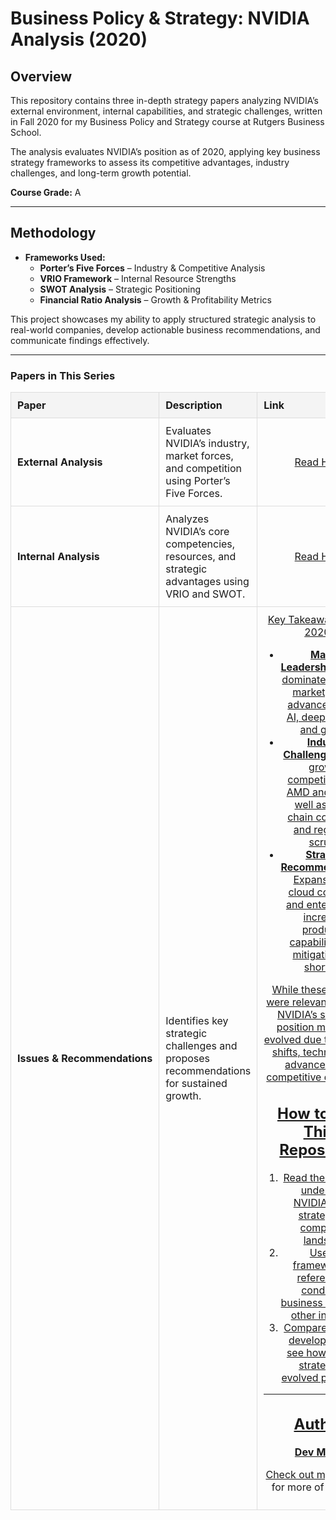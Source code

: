 # Business Policy & Strategy: NVIDIA Analysis (2020)

## Overview
This repository contains three in-depth strategy papers analyzing NVIDIA’s external environment, internal capabilities, and strategic challenges, written in Fall 2020 for my Business Policy and Strategy course at Rutgers Business School.

The analysis evaluates NVIDIA’s position as of 2020, applying key business strategy frameworks to assess its competitive advantages, industry challenges, and long-term growth potential.

**Course Grade:** A  

---

## Methodology
- **Frameworks Used:**  
  - **Porter’s Five Forces** – Industry & Competitive Analysis  
  - **VRIO Framework** – Internal Resource Strengths  
  - **SWOT Analysis** – Strategic Positioning  
  - **Financial Ratio Analysis** – Growth & Profitability Metrics  

This project showcases my ability to apply structured strategic analysis to real-world companies, develop actionable business recommendations, and communicate findings effectively.

---

### Papers in This Series

<style>
  table {
    width: 100%;
    border-collapse: collapse;
  }
  th, td {
    border: 1px solid #ddd;
    padding: 10px;
    text-align: left;
  }
  th {
    background-color: #f4f4f4;
  }
  td:nth-child(1) {
    width: 20%; /* Reduce first column width */
    white-space: nowrap;
  }
  td:nth-child(2) {
    width: 65%; /* Force description width */
  }
  td:nth-child(3) {
    width: 15%; /* Make sure "Read Here" stays in one line */
    text-align: center;
  }
</style>

<table>
  <thead>
    <tr>
      <th>Paper</th>
      <th>Description</th>
      <th>Link</th>
    </tr>
  </thead>
  <tbody>
    <tr>
      <td><b>External Analysis</b></td>
      <td>Evaluates NVIDIA’s industry, market forces, and competition using Porter’s Five Forces.</td>
      <td><a href="https://github.com/31-DM/31-DM.github.io/blob/master/assets/Work/School/Undergrad/Papers/BPS/Papers/NVIDIA%20External%20Analysis.pdf">Read Here</a></td>
    </tr>
    <tr>
      <td><b>Internal Analysis</b></td>
      <td>Analyzes NVIDIA’s core competencies, resources, and strategic advantages using VRIO and SWOT.</td>
      <td><a href="https://github.com/31-DM/31-DM.github.io/blob/master/assets/Work/School/Undergrad/Papers/BPS/Papers/NVIDIA%20Internal%20Analysis.pdf">Read Here</a></td>
    </tr>
    <tr>
      <td><b>Issues & Recommendations</b></td>
      <td>Identifies key strategic challenges and proposes recommendations for sustained growth.</td>
      <td><a href="https://github.com/31-DM/31-DM

---

## Key Takeaways (as of 2020)
- **Market Leadership**: NVIDIA dominated the GPU market, driving advancements in AI, deep learning, and gaming
- **Industry Challenges**: Faced growing competition from AMD and Intel, as well as supply chain constraints and regulatory scrutiny
- **Strategic Recommendations**: Expansion into cloud computing and enterprise AI, increasing production capabilities, and mitigating GPU shortages

While these insights were relevant in 2020, NVIDIA’s strategic position may have evolved due to industry shifts, technological advances, and competitive dynamics.

## How to Use This Repository
1. Read the papers to understand NVIDIA’s 2020 strategy and competitive landscape
2. Use the frameworks as reference for conducting business analysis in other industries
3. Compare to recent developments to see how NVIDIA’s strategy has evolved post-2020

---

## Author
**Dev Misra**  

Check out my [portfolio](https://31-dm.github.io/) for more of my work
